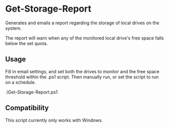 # Get-Storage-Report
Generates and emails a report regarding the storage of local drives on the system.

The report will warn when any of the monitored local drive's free space falls below the set quota.

## Usage
Fill in email settings, and set both the drives to monitor and the free space threshold within the .ps1 script. Then manually run, or set the script to run on a schedule.

.\Get-Storage-Report.ps1

## Compatibility
This script currently only works with Windows.